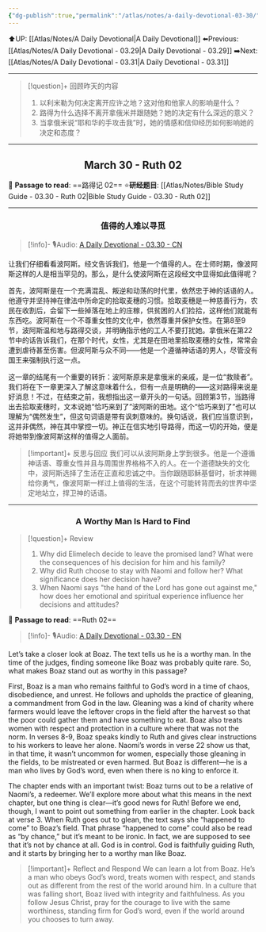 ```yaml
---
{"dg-publish":true,"permalink":"/atlas/notes/a-daily-devotional-03-30/"}
---
```


 ⬆️UP: [[Atlas/Notes/A Daily Devotional\|A Daily Devotional]]
⬅️Previous: [[Atlas/Notes/A Daily Devotional - 03.29\|A Daily Devotional - 03.29]]
➡️Next: [[Atlas/Notes/A Daily Devotional - 03.31\|A Daily Devotional - 03.31]]

---

> [!question]+ 回顾昨天的内容
> 1. 以利米勒为何决定离开应许之地？这对他和他家人的影响是什么？
> 2. 路得为什么选择不离开拿俄米并跟随她？她的决定有什么深远的意义？
> 3. 当拿俄米说“耶和华的手攻击我”时，她的情感和信仰经历如何影响她的决定和态度？



---
## <center>March 30 -  Ruth 02 </center>

📖 **Passage to read**: ==路得记 02==
⭐**研经题目**: [[Atlas/Notes/Bible Study Guide - 03.30 - Ruth 02\|Bible Study Guide - 03.30 - Ruth 02]]

---
### <center>值得的人难以寻觅</center>

> [!info]- 🎙️Audio: [A Daily Devotional - 03.30 - CN]()

让我们仔细看看波阿斯。经文告诉我们，他是一个值得的人。在士师时期，像波阿斯这样的人是相当罕见的。那么，是什么使波阿斯在这段经文中显得如此值得呢？

首先，波阿斯是在一个充满混乱、叛逆和动荡的时代里，依然忠于神的话语的人。他遵守并坚持神在律法中所命定的拾取麦穗的习惯。拾取麦穗是一种慈善行为，农民在收割后，会留下一些掉落在地上的庄稼，供贫困的人们捡拾，这样他们就能有东西吃。波阿斯在一个不尊重女性的文化中，依然尊重并保护女性。在第8至9节，波阿斯温和地与路得交谈，并明确指示他的工人不要打扰她。拿俄米在第22节中的话告诉我们，在那个时代，女性，尤其是在田地里拾取麦穗的女性，常常会遭到虐待甚至伤害。但波阿斯与众不同——他是一个遵循神话语的男人，尽管没有国王来强制执行这一点。

这一章的结尾有一个重要的转折：波阿斯原来是拿俄米的亲戚，是一位“救赎者”。我们将在下一章更深入了解这意味着什么，但有一点是明确的——这对路得来说是好消息！不过，在结束之前，我想指出这一章开头的一句话。回顾第3节，当路得出去拾取麦穗时，文本说她“恰巧来到了”波阿斯的田地。这个“恰巧来到了”也可以理解为“偶然发生”，但这句词语是带有讽刺意味的。换句话说，我们应当意识到，这并非偶然，神在其中掌控一切。神正在信实地引导路得，而这一切的开始，便是将她带到像波阿斯这样的值得之人面前。

> [!important]+ 反思与回应
我们可以从波阿斯身上学到很多。他是一个遵循神话语、尊重女性并且与周围世界格格不入的人。在一个道德缺失的文化中，波阿斯选择了生活在正直和忠诚之中。当你跟随耶稣基督时，祈求神赐给你勇气，像波阿斯一样过上值得的生活，在这个可能转背而去的世界中坚定地站立，捍卫神的话语。

---
### <center>A Worthy Man Is Hard to Find</center>

> [!question]+ Review
> 1. ⁠Why did Elimelech decide to leave the promised land? What were the consequences of his decision for him and his family?
> 2. ⁠Why did Ruth choose to stay with Naomi and follow her? What significance does her decision have?
> 3. When Naomi says "the hand of the Lord has gone out against me," how does her emotional and spiritual experience influence her decisions and attitudes?

📖 **Passage to read**: ==Ruth 02==

> [!info]- 🎙️Audio: [A Daily Devotional - 03.30 - EN]()  


Let’s take a closer look at Boaz. The text tells us he is a worthy man. In the time of the judges, finding someone like Boaz was probably quite rare. So, what makes Boaz stand out as worthy in this passage?

First, Boaz is a man who remains faithful to God’s word in a time of chaos, disobedience, and unrest. He follows and upholds the practice of gleaning, a commandment from God in the law. Gleaning was a kind of charity where farmers would leave the leftover crops in the field after the harvest so that the poor could gather them and have something to eat. Boaz also treats women with respect and protection in a culture where that was not the norm. In verses 8-9, Boaz speaks kindly to Ruth and gives clear instructions to his workers to leave her alone. Naomi’s words in verse 22 show us that, in that time, it wasn’t uncommon for women, especially those gleaning in the fields, to be mistreated or even harmed. But Boaz is different—he is a man who lives by God’s word, even when there is no king to enforce it.

The chapter ends with an important twist: Boaz turns out to be a relative of Naomi’s, a redeemer. We’ll explore more about what this means in the next chapter, but one thing is clear—it’s good news for Ruth! Before we end, though, I want to point out something from earlier in the chapter. Look back at verse 3. When Ruth goes out to glean, the text says she “happened to come” to Boaz’s field. That phrase “happened to come” could also be read as “by chance,” but it’s meant to be ironic. In fact, we are supposed to see that it’s not by chance at all. God is in control. God is faithfully guiding Ruth, and it starts by bringing her to a worthy man like Boaz.

> [!important]+ Reflect and Respond
We can learn a lot from Boaz. He’s a man who obeys God’s word, treats women with respect, and stands out as different from the rest of the world around him. In a culture that was falling short, Boaz lived with integrity and faithfulness. As you follow Jesus Christ, pray for the courage to live with the same worthiness, standing firm for God’s word, even if the world around you chooses to turn away.





























